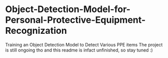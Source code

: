 # Object-Detection-Model-for-Personal-Protective-Equipment-Recognization
Training an Object Detection Model to Detect Various PPE items
The project is still ongoing tho and this readme is infact unfinished, so stay tuned :)
